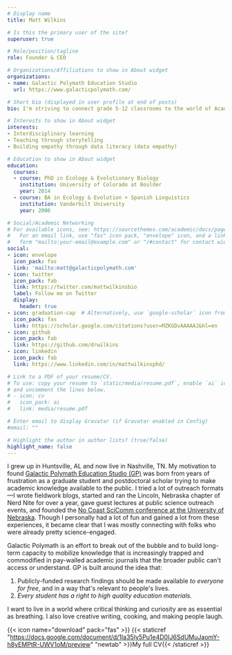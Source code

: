 ```yaml
---
# Display name
title: Matt Wilkins

# Is this the primary user of the site?
superuser: true

# Role/position/tagline
role: Founder & CEO

# Organizations/Affiliations to show in About widget
organizations:
- name: Galactic Polymath Education Studio
  url: https://www.galacticpolymath.com/

# Short bio (displayed in user profile at end of posts)
bio: I'm striving to connect grade 5-12 classrooms to the world of Academia in a way that helps teachers and breaks down barriers for students.

# Interests to show in About widget
interests:
- Interdisciplinary learning
- Teaching through storytelling
- Building empathy through data literacy (data empathy)

# Education to show in About widget
education:
  courses:
  - course: PhD in Ecology & Evolutionary Biology
    institution: University of Colorado at Boulder
    year: 2014
  - course: BA in Ecology & Evolution + Spanish Linguistics
    institution: Vanderbilt University
    year: 2006

# Social/Academic Networking
# For available icons, see: https://sourcethemes.com/academic/docs/page-builder/#icons
#   For an email link, use "fas" icon pack, "envelope" icon, and a link in the
#   form "mailto:your-email@example.com" or "/#contact" for contact widget.
social:
- icon: envelope
  icon_pack: fas
  link: 'mailto:matt@galacticpolymath.com'
- icon: twitter
  icon_pack: fab
  link: https://twitter.com/mattwilkinsbio
  label: Follow me on Twitter
  display:
    header: true
- icon: graduation-cap  # Alternatively, use `google-scholar` icon from `ai` icon pack
  icon_pack: fas
  link: https://scholar.google.com/citations?user=MZKGDvAAAAAJ&hl=en
- icon: github
  icon_pack: fab
  link: https://github.com/drwilkins
- icon: linkedin
  icon_pack: fab
  link: https://www.linkedin.com/in/mattwilkinsphd/

# Link to a PDF of your resume/CV.
# To use: copy your resume to `static/media/resume.pdf`, enable `ai` icons in `params.toml`, 
# and uncomment the lines below.
# - icon: cv
#   icon_pack: ai
#   link: media/resume.pdf

# Enter email to display Gravatar (if Gravatar enabled in Config)
#email: ""

# Highlight the author in author lists? (true/false)
highlight_name: false
---
```


I grew up in Huntsville, AL and now live in Nashville, TN. My motivation to found [Galactic Polymath Education Studio (GP)](https://galacticpolymath.com) was born from years of frustration as a graduate student and postdoctoral scholar trying to make academic knowledge available to the public. I tried a lot of outreach formats—I wrote fieldwork blogs, started and ran the Lincoln, Nebraska chapter of Nerd Nite for over a year, gave guest lectures at public science outreach events, and founded the [No Coast SciComm conference at the University of Nebraska](http://www.scicommcon.org/). Though I personally had a lot of fun and gained a lot from these experiences, it became clear that I was mostly connecting with folks who were already pretty science-engaged. 

Galactic Polymath is an effort to break out of the bubble and to build long-term capacity to mobilize knowledge that is increasingly trapped and commodified in pay-walled academic journals that the broader public can't access or understand. GP is built around the idea that:
1. Publicly-funded research findings should be made available *to everyone for free*, and in a way that's relevant to people's lives. 
2. *Every student has a right to high quality education materials.* 

I want to live in a world where critical thinking and curiosity are as essential as breathing. I also love creative writing, cooking, and making people laugh.


{{< icon name="download" pack="fas" >}} {{< staticref "https://docs.google.com/document/d/1Ia35Iy5Pu1e4D0IJ6SdUMuJaomY-h8yEMPtR-UWV1oM/preview" "newtab" >}}My full CV{{< /staticref >}}

